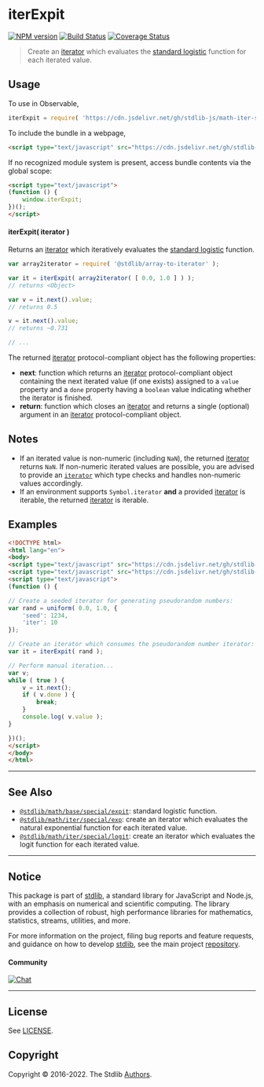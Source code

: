 <!--

@license Apache-2.0

Copyright (c) 2020 The Stdlib Authors.

Licensed under the Apache License, Version 2.0 (the "License");
you may not use this file except in compliance with the License.
You may obtain a copy of the License at

   http://www.apache.org/licenses/LICENSE-2.0

Unless required by applicable law or agreed to in writing, software
distributed under the License is distributed on an "AS IS" BASIS,
WITHOUT WARRANTIES OR CONDITIONS OF ANY KIND, either express or implied.
See the License for the specific language governing permissions and
limitations under the License.

-->

# iterExpit

[![NPM version][npm-image]][npm-url] [![Build Status][test-image]][test-url] [![Coverage Status][coverage-image]][coverage-url] <!-- [![dependencies][dependencies-image]][dependencies-url] -->

> Create an [iterator][mdn-iterator-protocol] which evaluates the [standard logistic][@stdlib/math/base/special/expit] function for each iterated value.

<!-- Section to include introductory text. Make sure to keep an empty line after the intro `section` element and another before the `/section` close. -->

<section class="intro">

</section>

<!-- /.intro -->

<!-- Package usage documentation. -->



<section class="usage">

## Usage

To use in Observable,

```javascript
iterExpit = require( 'https://cdn.jsdelivr.net/gh/stdlib-js/math-iter-special-expit@umd/bundle.js' )
```

To include the bundle in a webpage,

```html
<script type="text/javascript" src="https://cdn.jsdelivr.net/gh/stdlib-js/math-iter-special-expit@umd/bundle.js"></script>
```

If no recognized module system is present, access bundle contents via the global scope:

```html
<script type="text/javascript">
(function () {
    window.iterExpit;
})();
</script>
```

#### iterExpit( iterator )

Returns an [iterator][mdn-iterator-protocol] which iteratively evaluates the [standard logistic][@stdlib/math/base/special/expit] function.

```javascript
var array2iterator = require( '@stdlib/array-to-iterator' );

var it = iterExpit( array2iterator( [ 0.0, 1.0 ] ) );
// returns <Object>

var v = it.next().value;
// returns 0.5

v = it.next().value;
// returns ~0.731

// ...
```

The returned [iterator][mdn-iterator-protocol] protocol-compliant object has the following properties:

-   **next**: function which returns an [iterator][mdn-iterator-protocol] protocol-compliant object containing the next iterated value (if one exists) assigned to a `value` property and a `done` property having a `boolean` value indicating whether the iterator is finished.
-   **return**: function which closes an [iterator][mdn-iterator-protocol] and returns a single (optional) argument in an [iterator][mdn-iterator-protocol] protocol-compliant object.

</section>

<!-- /.usage -->

<!-- Package usage notes. Make sure to keep an empty line after the `section` element and another before the `/section` close. -->

<section class="notes">

## Notes

-   If an iterated value is non-numeric (including `NaN`), the returned [iterator][mdn-iterator-protocol] returns `NaN`. If non-numeric iterated values are possible, you are advised to provide an [`iterator`][mdn-iterator-protocol] which type checks and handles non-numeric values accordingly.
-   If an environment supports `Symbol.iterator` **and** a provided [iterator][mdn-iterator-protocol] is iterable, the returned [iterator][mdn-iterator-protocol] is iterable.

</section>

<!-- /.notes -->

<!-- Package usage examples. -->

<section class="examples">

## Examples

<!-- eslint no-undef: "error" -->

```html
<!DOCTYPE html>
<html lang="en">
<body>
<script type="text/javascript" src="https://cdn.jsdelivr.net/gh/stdlib-js/random-iter-uniform@umd/bundle.js"></script>
<script type="text/javascript" src="https://cdn.jsdelivr.net/gh/stdlib-js/math-iter-special-expit@umd/bundle.js"></script>
<script type="text/javascript">
(function () {

// Create a seeded iterator for generating pseudorandom numbers:
var rand = uniform( 0.0, 1.0, {
    'seed': 1234,
    'iter': 10
});

// Create an iterator which consumes the pseudorandom number iterator:
var it = iterExpit( rand );

// Perform manual iteration...
var v;
while ( true ) {
    v = it.next();
    if ( v.done ) {
        break;
    }
    console.log( v.value );
}

})();
</script>
</body>
</html>
```

</section>

<!-- /.examples -->

<!-- Section to include cited references. If references are included, add a horizontal rule *before* the section. Make sure to keep an empty line after the `section` element and another before the `/section` close. -->

<section class="references">

</section>

<!-- /.references -->

<!-- Section for related `stdlib` packages. Do not manually edit this section, as it is automatically populated. -->

<section class="related">

* * *

## See Also

-   <span class="package-name">[`@stdlib/math/base/special/expit`][@stdlib/math/base/special/expit]</span><span class="delimiter">: </span><span class="description">standard logistic function.</span>
-   <span class="package-name">[`@stdlib/math/iter/special/exp`][@stdlib/math/iter/special/exp]</span><span class="delimiter">: </span><span class="description">create an iterator which evaluates the natural exponential function for each iterated value.</span>
-   <span class="package-name">[`@stdlib/math/iter/special/logit`][@stdlib/math/iter/special/logit]</span><span class="delimiter">: </span><span class="description">create an iterator which evaluates the logit function for each iterated value.</span>

</section>

<!-- /.related -->

<!-- Section for all links. Make sure to keep an empty line after the `section` element and another before the `/section` close. -->


<section class="main-repo" >

* * *

## Notice

This package is part of [stdlib][stdlib], a standard library for JavaScript and Node.js, with an emphasis on numerical and scientific computing. The library provides a collection of robust, high performance libraries for mathematics, statistics, streams, utilities, and more.

For more information on the project, filing bug reports and feature requests, and guidance on how to develop [stdlib][stdlib], see the main project [repository][stdlib].

#### Community

[![Chat][chat-image]][chat-url]

---

## License

See [LICENSE][stdlib-license].


## Copyright

Copyright &copy; 2016-2022. The Stdlib [Authors][stdlib-authors].

</section>

<!-- /.stdlib -->

<!-- Section for all links. Make sure to keep an empty line after the `section` element and another before the `/section` close. -->

<section class="links">

[npm-image]: http://img.shields.io/npm/v/@stdlib/math-iter-special-expit.svg
[npm-url]: https://npmjs.org/package/@stdlib/math-iter-special-expit

[test-image]: https://github.com/stdlib-js/math-iter-special-expit/actions/workflows/test.yml/badge.svg?branch=main
[test-url]: https://github.com/stdlib-js/math-iter-special-expit/actions/workflows/test.yml?query=branch:main

[coverage-image]: https://img.shields.io/codecov/c/github/stdlib-js/math-iter-special-expit/main.svg
[coverage-url]: https://codecov.io/github/stdlib-js/math-iter-special-expit?branch=main

<!--

[dependencies-image]: https://img.shields.io/david/stdlib-js/math-iter-special-expit.svg
[dependencies-url]: https://david-dm.org/stdlib-js/math-iter-special-expit/main

-->

[chat-image]: https://img.shields.io/gitter/room/stdlib-js/stdlib.svg
[chat-url]: https://gitter.im/stdlib-js/stdlib/

[stdlib]: https://github.com/stdlib-js/stdlib

[stdlib-authors]: https://github.com/stdlib-js/stdlib/graphs/contributors

[umd]: https://github.com/umdjs/umd
[es-module]: https://developer.mozilla.org/en-US/docs/Web/JavaScript/Guide/Modules

[deno-url]: https://github.com/stdlib-js/math-iter-special-expit/tree/deno
[umd-url]: https://github.com/stdlib-js/math-iter-special-expit/tree/umd
[esm-url]: https://github.com/stdlib-js/math-iter-special-expit/tree/esm

[stdlib-license]: https://raw.githubusercontent.com/stdlib-js/math-iter-special-expit/main/LICENSE

[mdn-iterator-protocol]: https://developer.mozilla.org/en-US/docs/Web/JavaScript/Reference/Iteration_protocols#The_iterator_protocol

<!-- <related-links> -->

[@stdlib/math/base/special/expit]: https://github.com/stdlib-js/math-base-special-expit/tree/umd

[@stdlib/math/iter/special/exp]: https://github.com/stdlib-js/math-iter-special-exp/tree/umd

[@stdlib/math/iter/special/logit]: https://github.com/stdlib-js/math-iter-special-logit/tree/umd

<!-- </related-links> -->

</section>

<!-- /.links -->
